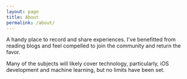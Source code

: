 ```yaml
---
layout: page
title: About
permalink: /about/
---
```


A handy place to record and share experiences. I've benefitted from reading blogs and feel compelled to join the community and return the favor.  

Many of the subjects will likely cover technology, particularly, iOS development and machine learning, but no limits have been set.
